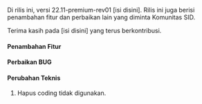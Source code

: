 Di rilis ini, versi 22.11-premium-rev01 [isi disini]. Rilis ini juga berisi penambahan fitur dan perbaikan lain yang diminta Komunitas SID.

Terima kasih pada [isi disini] yang terus berkontribusi.

#### Penambahan Fitur


#### Perbaikan BUG


#### Perubahan Teknis

1. Hapus coding tidak digunakan.

